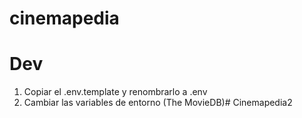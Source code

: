 # cinemapedia

# Dev

1. Copiar el .env.template y renombrarlo a .env
2. Cambiar las variables de entorno (The MovieDB)#   C i n e m a p e d i a 2  
 